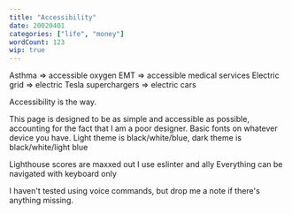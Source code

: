 ```yaml
---
title: "Accessibility"
date: 20020401
categories: ["life", "money"]
wordCount: 123
wip: true
---
```


Asthma => accessible oxygen
EMT => accessible medical services
Electric grid => electric
Tesla superchargers => electric cars

Accessibility is the way.

This page is designed to be as simple and accessible as possible, accounting for the fact that I am a poor designer.
Basic fonts on whatever device you have.
Light theme is black/white/blue, dark theme is black/white/light blue

Lighthouse scores are maxxed out
I use eslinter and ally
Everything can be navigated with keyboard only

I haven't tested using voice commands, but drop me a note if there's anything missing.
